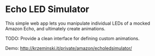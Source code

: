 # Echo LED Simulator

This simple web app lets you manipulate individual LEDs of a mocked Amazon Echo, and ultimately create animations.

TODO: Provide a clean interface for defining custom animations.

Demo: http://krzeminski.it/private/amazon/echoledsimulator/
